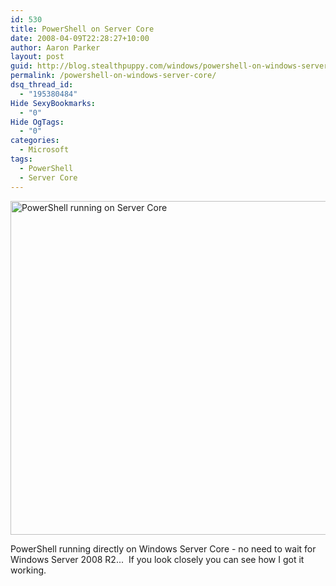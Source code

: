 ```yaml
---
id: 530
title: PowerShell on Server Core
date: 2008-04-09T22:28:27+10:00
author: Aaron Parker
layout: post
guid: http://blog.stealthpuppy.com/windows/powershell-on-windows-server-core
permalink: /powershell-on-windows-server-core/
dsq_thread_id:
  - "195380484"
Hide SexyBookmarks:
  - "0"
Hide OgTags:
  - "0"
categories:
  - Microsoft
tags:
  - PowerShell
  - Server Core
---
```

<img src="{{site.baseurl}}.com/media/2008/04/servercorepowershell1.png" alt="PowerShell running on Server Core" width="678" height="534" border="0" />

PowerShell running directly on Windows Server Core - no need to wait for Windows Server 2008 R2...  If you look closely you can see how I got it working.